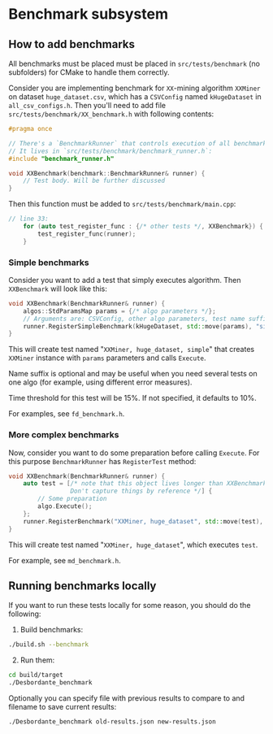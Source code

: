 # Benchmark subsystem

## How to add benchmarks

All benchmarks must be placed must be placed in `src/tests/benchmark` (no subfolders)
for CMake to handle them correctly.

Consider you are implementing benchmark for `XX`-mining algorithm `XXMiner` on dataset
`huge_dataset.csv`, which has a `CSVConfig` named `kHugeDataset` in `all_csv_configs.h`.
Then you'll need to add file `src/tests/benchmark/XX_benchmark.h` with following contents:
```C++
#pragma once

// There's a `BenchmarkRunner` that controls execution of all benchmarks.
// It lives in `src/tests/benchmark/benchmark_runner.h`:
#include "benchmark_runner.h"

void XXBenchmark(benchmark::BenchmarkRunner& runner) {
    // Test body. Will be further discussed
}
```

Then this function must be added to `src/tests/benchmark/main.cpp`:
```C++
// line 33:
    for (auto test_register_func : {/* other tests */, XXBenchmark}) {
        test_register_func(runner);
    }
```

### Simple benchmarks

Consider you want to add a test that simply executes algorithm.
Then `XXBenchmark` will look like this:
```C++
void XXBenchmark(BenchmarkRunner& runner) {
    algos::StdParamsMap params = {/* algo parameters */};
    // Arguments are: CSVConfig, other algo parameters, test name suffix and threshold
    runner.RegisterSimpleBenchmark(kHugeDataset, std::move(params), "simple", 15 /* per cent */);
}
```

This will create test named "`XXMiner, huge_dataset, simple`" that creates `XXMiner` instance
with `params` parameters and calls `Execute`.

Name suffix is optional and may be useful when you need several tests on one algo (for example,
using different error measures).

Time threshold for this test will be 15%. If not specified, it defaults to 10%.

For examples, see `fd_benchmark.h`.

### More complex benchmarks

Now, consider you want to do some preparation before calling `Execute`.
For this purpose `BenchmarkRunner` has `RegisterTest` method:
```C++
void XXBenchmark(BenchmarkRunner& runner) {
    auto test = [/* note that this object lives longer than XXBenchmark.
                 Don't capture things by reference */] {
        // Some preparation
        algo.Execute();
    };
    runner.RegisterBenchmark("XXMiner, huge_dataset", std::move(test), 15 /* per cent */);
}
```

This will create test named "`XXMiner, huge_dataset`", which executes `test`.

For example, see `md_benchmark.h`.

## Running benchmarks locally

If you want to run these tests locally for some reason, you should do the following:
1. Build benchmarks:
```bash
./build.sh --benchmark
```
2. Run them:
```bash
cd build/target
./Desbordante_benchmark
```
Optionally you can specify file with previous results to compare to and filename to save current results:
```bash
./Desbordante_benchmark old-results.json new-results.json
```
